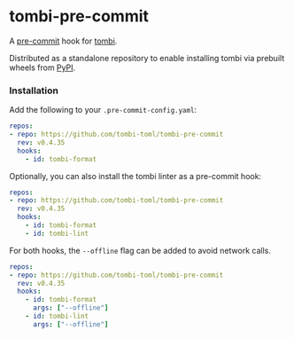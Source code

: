 # tombi-pre-commit

A [pre-commit](https://pre-commit.com/) hook for [tombi](https://github.com/tombi-toml/tombi).

Distributed as a standalone repository to enable installing tombi via prebuilt wheels from
[PyPI](https://pypi.org/project/tombi/).

### Installation

Add the following to your `.pre-commit-config.yaml`:

```yaml
repos:
- repo: https://github.com/tombi-toml/tombi-pre-commit
  rev: v0.4.35
  hooks:
    - id: tombi-format
```

Optionally, you can also install the tombi linter as a pre-commit hook:

```yaml
repos:
- repo: https://github.com/tombi-toml/tombi-pre-commit
  rev: v0.4.35
  hooks:
    - id: tombi-format
    - id: tombi-lint
```

For both hooks, the `--offline` flag can be added to avoid network calls.
```yaml
repos:
- repo: https://github.com/tombi-toml/tombi-pre-commit
  rev: v0.4.35
  hooks:
    - id: tombi-format
      args: ["--offline"]
    - id: tombi-lint
      args: ["--offline"]
```
